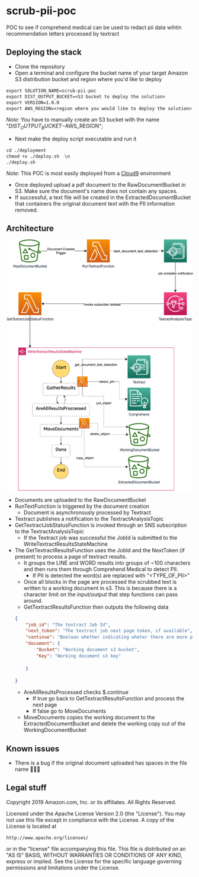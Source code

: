 # scrub-pii-poc
POC to see if comprehend medical can be used to redact pii data wihtin recommendation letters processed by textract

## Deploying the stack
* Clone the repository
* Open a terminal and configure the bucket name of your target Amazon S3 distribution bucket and region where you'd like to deploy
```
export SOLUTION_NAME=scrub-pii-poc
export DIST_OUTPUT_BUCKET=<S3 bucket to deploy the solution>
export VERSION=1.0.0
export AWS_REGION=<region where you would like to deploy the solution>
```
_Note:_ You have to manually create an S3 bucket with the name "$DIST_OUTPUT_BUCKET-$AWS_REGION"; 

* Next make the deploy script executable and run it
```
cd ./deployment
chmod +x ./deploy.sh  \n
./deploy.sh
```
_Note:_ This POC is most easily deployed from a [Cloud9](https://aws.amazon.com/cloud9/) environment

* Once deployed upload a pdf document to the RawDocumentBucket in S3. Make sure the document's name does not contain any spaces.
* If successful, a text file will be created in the ExtractedDocumentBucket that containers the original document text with the PII information removed.
## Architecture

![ScrubPiiPoc](images/ScrubPiiPoc.png)

* Documents are uploaded to the RawDocumentBucket
* RunTextFunction is triggered by the document creation
    * Document is asynchronously processed by Textract
* Textract publishes a notification to the TextractAnalysisTopic
* GetTextractJobStatusFunction is invoked through an SNS subscription to the TextractAnalysisTopic
    * If the Textract job was successful the JobId is submitted to the WriteTextractResultsStateMachine
* The GetTextractResultsFunction uses the JobId and the NextToken (if present) to process a page of textract results. 
    * It groups the LINE and WORD results into groups of ~100 characters and then runs them through Comprehend Medical to detect PII.
        * If PII is detected the word(s) are replaced with "<TYPE_OF_PII>"
    * Once all blocks in the page are processed the scrubbed text is written to a working document in s3. This is because there is a character limit on the input/output that step functions can pass around.
    * GetTextractResultsFunction then outputs the following data
    ```json
    {
        "job_id": "The textract Job Id",
        "next_token": "The textract job next page token, if available",
        "continue": "Boolean whether indicating wheter there are more pages to process",
        "document": {
            "Bucket": "Working document s3 bucket",
            "Key": "Working document s3 key"
            
        }
        
    }
    ```
    * AreAllResultsProcessed checks $.continue 
        * If true go back to GetTextractResultsFunction and process the next page
        * If false go to MoveDocuments
    * MoveDocuments copies the working document to the ExtractedDocumentBucket and delete the working copy out of the WorkingDocumentBucket

## Known issues

* There is a bug if the original document uploaded has spaces in the file name 🤦🏻‍♂️

## Legal stuff

Copyright 2019 Amazon.com, Inc. or its affiliates. All Rights Reserved.

Licensed under the Apache License Version 2.0 (the "License"). You may not use this file except in compliance with the License. A copy of the License is located at

    http://www.apache.org/licenses/

or in the "license" file accompanying this file. This file is distributed on an "AS IS" BASIS, WITHOUT WARRANTIES OR CONDITIONS OF ANY KIND, express or implied. See the License for the specific language governing permissions and limitations under the License.
